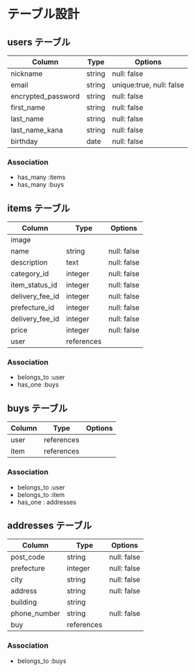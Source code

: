 # テーブル設計

## users テーブル
| Column             | Type   | Options                  |
| ------------------ | ------ | -------------------------|
| nickname           | string | null: false              |
| email              | string | unique:true, null: false |
| encrypted_password | string | null: false              |
| first_name         | string | null: false              |
| last_name          | string | null: false              |
| last_name_kana     | string | null: false              |
| birthday           | date   | null: false              |
### Association
- has_many :items
- has_many :buys



## items テーブル
| Column             | Type      | Options     |
| ------------------ | ----------| ----------- |
| image              |           |             |
| name               | string    | null: false |
| description        | text      | null: false |
| category_id        | integer   | null: false |
| item_status_id     | integer   | null: false |
| delivery_fee_id    | integer   | null: false |
| prefecture_id      | integer   | null: false |
| delivery_fee_id    | integer   | null: false |
| price              | integer   | null: false |
| user               | references|             |
### Association
- belongs_to :user
- has_one :buys



## buys テーブル
| Column             | Type      | Options     |
| ------------------ | ----------| ----------- |
| user               | references|             |
| item               | references|             |
### Association
- belongs_to :user
- belongs_to :item
- has_one : addresses



## addresses テーブル
| Column             | Type      | Options     |
| ------------------ | ----------| ----------- |
| post_code          | string    | null: false |
| prefecture         | integer   | null: false |
| city               | string    | null: false |
| address            | string    | null: false |
| building           | string    |             |
| phone_number       | string    | null: false |
| buy                | references|             |
### Association
- belongs_to :buys





